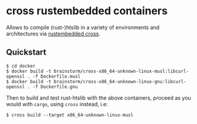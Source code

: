 # cross rustembedded containers

Allows to compile (rust-)htslib in a variety of environments and architectures via [rustembedded cross](https://github.com/rust-embedded/cross).

## Quickstart

```shell
$ cd docker
$ docker build -t brainstorm/cross-x86_64-unknown-linux-musl:libcurl-openssl . -f Dockerfile.musl
$ docker build -t brainstorm/cross-x86_64-unknown-linux-gnu:libcurl-openssl . -f Dockerfile.gnu
```

Then to build and test rust-htslib with the above containers, proceed as you would with `cargo`, using `cross` instead, i.e:

```shell
$ cross build --target x86_64-unknown-linux-musl 
```
